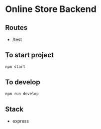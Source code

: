 # Online Store Backend

## Routes

- /test

## To start project

```bash
npm start
```

## To develop

```bash
npm run develop
```

## Stack

- express
